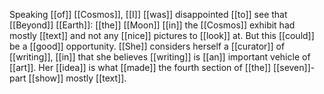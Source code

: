 Speaking [[of]] [[Cosmos]], [[I]] [[was]] disappointed [[to]] see that [[Beyond]] [[Earth]]: [[the]] [[Moon]] [[in]] the [[Cosmos]] exhibit had mostly [[text]] and not any [[nice]] pictures to [[look]] at. But this [[could]] be a [[good]] opportunity. [[She]] considers herself a [[curator]] of [[writing]], [[in]] that she believes [[writing]] is [[an]] important vehicle of [[art]]. Her [[idea]] is what [[made]] the fourth section of [[the]] [[seven]]-part [[show]] mostly [[text]].  
